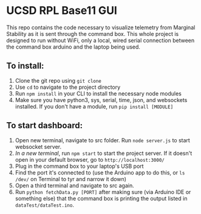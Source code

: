 # UCSD RPL Base11 GUI

This repo contains the code necessary to visualize telemetry from Marginal Stability as it is sent through the command box.
This whole project is designed to run without WiFi, only a local, wired serial connection between the command box
arduino and the laptop being used.

## To install:
1. Clone the git repo using `git clone`
2. Use `cd` to navigate to the project directory
3. Run `npm install` in your CLI to install the necessary node modules
4. Make sure you have python3, sys, serial, time, json, and websockets installed. If you don't have a module, run `pip install [MODULE]`

## To start dashboard:
1. Open new terminal, navigate to src folder. Run `node server.js` to start websocket server.
2. *In a new terminal*, run `npm start` to start the project server. If it doesn't open in your default browser, go to `http://localhost:3000/`
3. Plug in the command box to your laptop's USB port
4. Find the port it's connected to (use the Arduino app to do this, or `ls /dev/` on Terminal to tyr and narrow it down)
5. Open a third terminal and navigate to src again.
6. Run `python fetchData.py [PORT]` after making sure (via Arduino IDE or something else) that the command box is printing the output listed in `dataTest/dataTest.ino`.
